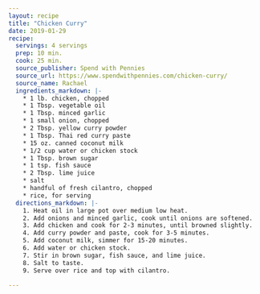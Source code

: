 ```yaml
---
layout: recipe
title: "Chicken Curry"
date: 2019-01-29
recipe:
  servings: 4 servings
  prep: 10 min.
  cook: 25 min.
  source_publisher: Spend with Pennies
  source_url: https://www.spendwithpennies.com/chicken-curry/
  source_name: Rachael
  ingredients_markdown: |-
    * 1 lb. chicken, chopped
    * 1 Tbsp. vegetable oil
    * 1 Tbsp. minced garlic
    * 1 small onion, chopped
    * 2 Tbsp. yellow curry powder
    * 1 Tbsp. Thai red curry paste
    * 15 oz. canned coconut milk
    * 1/2 cup water or chicken stock
    * 1 Tbsp. brown sugar
    * 1 tsp. fish sauce
    * 2 Tbsp. lime juice
    * salt
    * handful of fresh cilantro, chopped
    * rice, for serving
  directions_markdown: |-
    1. Heat oil in large pot over medium low heat.
    2. Add onions and minced garlic, cook until onions are softened.
    3. Add chicken and cook for 2-3 minutes, until browned slightly.
    4. Add curry powder and paste, cook for 3-5 minutes.
    5. Add coconut milk, simmer for 15-20 minutes.
    6. Add water or chicken stock.
    7. Stir in brown sugar, fish sauce, and lime juice.
    8. Salt to taste.
    9. Serve over rice and top with cilantro.

---
```


